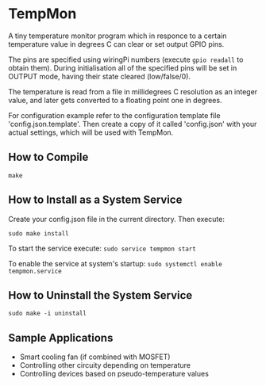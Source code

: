 TempMon
=======

A tiny temperature monitor program which in responce to a certain temperature
value in degrees C can clear or set output GPIO pins.

The pins are specified using wiringPi numbers (execute `gpio readall` to
obtain them).
During initialisation all of the specified pins will be set in OUTPUT mode,
having their state cleared (low/false/0).

The temperature is read from a file in millidegrees C resolution as an
integer value, and later gets converted to a floating point one in degrees.

For configuration example refer to the configuration template file
'config.json.template'. Then create a copy of it called 'config.json' with your
actual settings, which will be used with TempMon.


How to Compile
--------------

`make`

How to Install as a System Service
---------------------------------

Create your config.json file in the current directory. Then execute:

`sudo make install`

To start the service execute: `sudo service tempmon start`

To enable the service at system's startup: `sudo systemctl enable tempmon.service`

How to Uninstall the System Service
-----------------------------------

`sudo make -i uninstall`


Sample Applications
------------------

* Smart cooling fan (if combined with MOSFET)
* Controlling other circuity depending on temperature
* Controlling devices based on pseudo-temperature values
